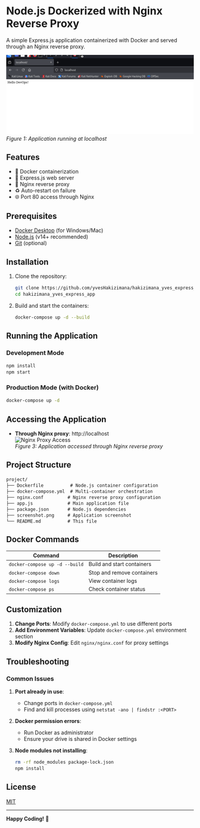 # Node.js Dockerized with Nginx Reverse Proxy

A simple Express.js application containerized with Docker and served through an Nginx reverse proxy.

![Application Screenshot](./nginx-interceptor.png)  
*Figure 1: Application running at localhost*

## Features

- 🐳 Docker containerization
- 🚀 Express.js web server
- 🔄 Nginx reverse proxy
- ♻️ Auto-restart on failure
- 🌐 Port 80 access through Nginx

## Prerequisites

- [Docker Desktop](https://www.docker.com/products/docker-desktop/) (for Windows/Mac)
- [Node.js](https://nodejs.org/) (v14+ recommended)
- [Git](https://git-scm.com/) (optional)

## Installation

1. Clone the repository:
   ```bash
   git clone https://github.com/yvesHakizimana/hakizimana_yves_express_app
   cd hakizimana_yves_express_app
   ```

2. Build and start the containers:
   ```bash
   docker-compose up -d --build
   ```

## Running the Application

### Development Mode
```bash
npm install
npm start
```

### Production Mode (with Docker)
```bash
docker-compose up -d
```

## Accessing the Application

- **Through Nginx proxy**: http://localhost  
  ![Nginx Proxy Access](./nginx-screenshot.png)  
  *Figure 3: Application accessed through Nginx reverse proxy*

## Project Structure

```
project/
├── Dockerfile          # Node.js container configuration
├── docker-compose.yml  # Multi-container orchestration
├── nginx.conf         # Nginx reverse proxy configuration
├── app.js             # Main application file
├── package.json       # Node.js dependencies
├── screenshot.png     # Application screenshot
└── README.md          # This file
```

## Docker Commands

| Command | Description |
|---------|-------------|
| `docker-compose up -d --build` | Build and start containers |
| `docker-compose down` | Stop and remove containers |
| `docker-compose logs` | View container logs |
| `docker-compose ps` | Check container status |

## Customization

1. **Change Ports**: Modify `docker-compose.yml` to use different ports
2. **Add Environment Variables**: Update `docker-compose.yml` environment section
3. **Modify Nginx Config**: Edit `nginx/nginx.conf` for proxy settings

## Troubleshooting

### Common Issues

1. **Port already in use**:
   - Change ports in `docker-compose.yml`
   - Find and kill processes using `netstat -ano | findstr :<PORT>`

2. **Docker permission errors**:
   - Run Docker as administrator
   - Ensure your drive is shared in Docker settings

3. **Node modules not installing**:
   ```bash
   rm -rf node_modules package-lock.json
   npm install
   ```

## License

[MIT](https://choosealicense.com/licenses/mit/)

---

**Happy Coding!** 🚀
